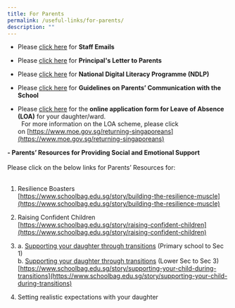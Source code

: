 ```yaml
---
title: For Parents
permalink: /useful-links/for-parents/
description: ""
---
```

- Please [click here](https://www.plmgss.moe.edu.sg/about-us/our-staff/staff-emails) for **Staff Emails**

  

- Please [click here](https://www.plmgss.moe.edu.sg/articles/announcements/principals-letter-to-parents) for **Principal's Letter to Parents**

- Please [click here](https://www.plmgss.moe.edu.sg/articles/announcements/national-digital-literacy-programme-ndlp) for **National Digital Literacy Programme (NDLP)**

- Please [click here](https://www.plmgss.moe.edu.sg/articles/guidelines-on-parents-communication-with-the-school) for **Guidelines on Parents’ Communication with the School**

- Please [click here](https://go.gov.sg/plmgss-loa-formsg-17sep2021) for the **online application form for Leave of Absence (LOA)** for your daughter/ward.  
  For more information on the LOA scheme, please click on [https://www.moe.gov.sg/returning-singaporeans](https://www.moe.gov.sg/returning-singaporeans)

  

**- Parents’ Resources for Providing Social and Emotional Support**  
   
Please click on the below links for Parents’ Resources for:  
   

1.  Resilience Boasters  
    [https://www.schoolbag.edu.sg/story/building-the-resilience-muscle](https://www.schoolbag.edu.sg/story/building-the-resilience-muscle)  
      
    
2.  Raising Confident Children  
    [https://www.schoolbag.edu.sg/story/raising-confident-children](https://www.schoolbag.edu.sg/story/raising-confident-children)  
      
    
3.  a. [Supporting your daughter through transitions](https://www.plmgss.moe.edu.sg/qql/slot/u173/Useful%20Links/parents-01.jpg) (Primary school to Sec 1)  
    b. [Supporting your daughter through transitions](https://www.plmgss.moe.edu.sg/qql/slot/u173/Useful%20Links/parents-02.jpg) (Lower Sec to Sec 3)  
    [https://www.schoolbag.edu.sg/story/supporting-your-child-during-transitions](https://www.schoolbag.edu.sg/story/supporting-your-child-during-transitions)  
      
    
4.  Setting realistic expectations with your daughter
